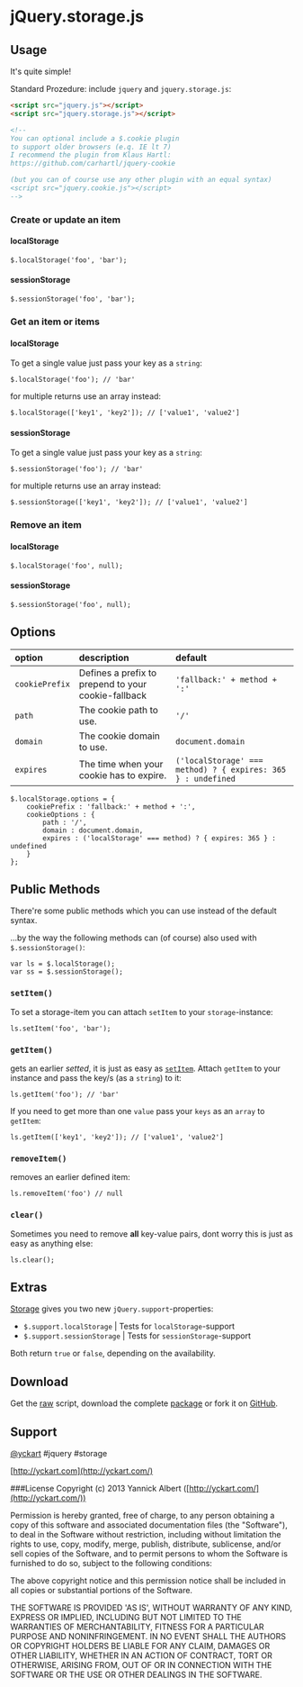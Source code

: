# jQuery.storage.js

## Usage
It's quite simple!

Standard Prozedure: include `jquery` and `jquery.storage.js`:
```html
<script src="jquery.js"></script>
<script src="jquery.storage.js"></script>

<!--
You can optional include a $.cookie plugin
to support older browsers (e.q. IE lt 7)
I recommend the plugin from Klaus Hartl:
https://github.com/carhartl/jquery-cookie

(but you can of course use any other plugin with an equal syntax)
<script src="jquery.cookie.js"></script>
-->
```

<!-- Now you can use [storage](https://github.com/yckart/jquery.storage.js): -->

### Create or update an item
#### localStorage
    $.localStorage('foo', 'bar');

#### sessionStorage
    $.sessionStorage('foo', 'bar');

### Get an item or items
#### localStorage
To get a single value just pass your key as a `string`:

    $.localStorage('foo'); // 'bar'

for multiple returns use an array instead:

    $.localStorage(['key1', 'key2']); // ['value1', 'value2']

#### sessionStorage
To get a single value just pass your key as a `string`:

    $.sessionStorage('foo'); // 'bar'

for multiple returns use an array instead:

    $.sessionStorage(['key1', 'key2']); // ['value1', 'value2']

### Remove an item
#### localStorage
    $.localStorage('foo', null);

#### sessionStorage
    $.sessionStorage('foo', null);

## Options
| option | description | default |
|:--|:--|:--|
| `cookiePrefix` |  Defines a prefix to prepend to your cookie-fallback | `'fallback:' + method + ':'` |
| `path` |  The cookie path to use. | `'/'` |
| `domain` | The cookie domain to use. | `document.domain` |
| `expires` | The time when your cookie has to expire. | `('localStorage' === method) ? { expires: 365 } : undefined` |

<!-- You've two ways to set/override the default options:

### 1st -->

    $.localStorage.options = {
        cookiePrefix : 'fallback:' + method + ':',
        cookieOptions : {
            path : '/',
            domain : document.domain,
            expires : ('localStorage' === method) ? { expires: 365 } : undefined
        }
    };
<!-- 
### 2nd

    var ls = $.localStorage({
        cookiePrefix : 'fallback:' + method + ':',
        cookieOptions : {
            path : '/',
            domain : document.domain,
            expires : ('localStorage' === method) ? { expires: 365 } : undefined
        }
    });
-->

## Public Methods
There're some public methods which you can use instead of the default syntax.
<!-- 
If you prefer this style I recommend that you use the [2nd way](https://github.com/yckart/jquery.storage.js/blob/master/README.md#2nd) of setting the plugin-defaults.
-->
...by the way the following methods can (of course) also used with `$.sessionStorage()`:

    var ls = $.localStorage();
    var ss = $.sessionStorage();

### `setItem()`
To set a storage-item you can attach `setItem` to your `storage`-instance:

    ls.setItem('foo', 'bar');



### `getItem()`
gets an earlier *setted*, it is just as easy as [`setItem`](https://github.com/yckart/jquery.storage.js/blob/master/README.md#setitem).
Attach `getItem` to your instance and pass the key/s (as a `string`) to it:

    ls.getItem('foo'); // 'bar'

If you need to get more than one `value` pass your `keys` as an `array` to `getItem`:

    ls.getItem(['key1', 'key2']); // ['value1', 'value2']



### `removeItem()`
removes an earlier defined item:

    ls.removeItem('foo') // null



### `clear()`
Sometimes you need to remove **all** key-value pairs, dont worry this is just as easy as anything else:

    ls.clear();



## Extras
[Storage](https://github.com/yckart/jquery.storage.js) gives you two new `jQuery.support`-properties:

* `$.support.localStorage` | Tests for `localStorage`-support
* `$.support.sessionStorage` | Tests for `sessionStorage`-support

Both return `true` or `false`, depending on the availability.

## Download
 Get the [raw](https://raw.github.com/yckart/jquery.fixer.js/master/jquery.storage.js) script, download the complete [package](https://github.com/yckart/jquery.storage.js/zipball/master) or fork it on [GitHub](https://github.com/yckart/jquery.storage.js/).

## Support

 [@yckart](http://twitter.com/yckart) #jquery #storage
 
 [http://yckart.com](http://yckart.com/)


###License
Copyright (c) 2013 Yannick Albert ([http://yckart.com/](http://yckart.com/))

Permission is hereby granted, free of charge, to any person obtaining a copy of this software and associated documentation files (the "Software"), to deal in the Software without restriction, including without limitation the rights to use, copy, modify, merge, publish, distribute, sublicense, and/or sell copies of the Software, and to permit persons to whom the Software is furnished to do so, subject to the following conditions:

The above copyright notice and this permission notice shall be included in all copies or substantial portions of the Software.

THE SOFTWARE IS PROVIDED 'AS IS', WITHOUT WARRANTY OF ANY KIND, EXPRESS OR IMPLIED, INCLUDING BUT NOT LIMITED TO THE WARRANTIES OF MERCHANTABILITY, FITNESS FOR A PARTICULAR PURPOSE AND NONINFRINGEMENT. IN NO EVENT SHALL THE AUTHORS OR COPYRIGHT HOLDERS BE LIABLE FOR ANY CLAIM, DAMAGES OR OTHER LIABILITY, WHETHER IN AN ACTION OF CONTRACT, TORT OR OTHERWISE, ARISING FROM, OUT OF OR IN CONNECTION WITH THE SOFTWARE OR THE USE OR OTHER DEALINGS IN THE SOFTWARE.
